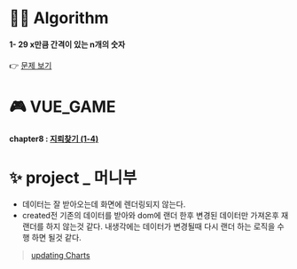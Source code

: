 # 👩‍💻 Algorithm
#### 1- 29 x만큼 간격이 있는 n개의 숫자
👉 [문제 보기](https://github.com/gay0ung/Algorithm/blob/master/PROGRAMMERS/LEVEL_01/29_x%EB%A7%8C%ED%81%BC%20%EA%B0%84%EA%B2%A9%EC%9D%B4%20%EC%9E%88%EB%8A%94%20n%EA%B0%9C%EC%9D%98%20%EC%88%AB%EC%9E%90.md)

# 🎮 VUE_GAME 
#### chapter8 : [지뢰찾기 (1-4)](https://github.com/gay0ung/vue_study/tree/master/%EC%9B%B9%EA%B2%8C%EC%9E%84%20%EB%A7%8C%EB%93%A4%EA%B8%B0/8.%EC%A7%80%EB%A2%B0%EC%B0%BE%EA%B8%B0/minesweeper-game/src)

# ✨ project _ 머니부 
- 데이터는 잘 받아오는데 화면에 렌더링되지 않는다. 
- created전 기존의 데이터를 받아와 dom에 랜더 한후 변경된 데이터만 가져온후 재 랜더를 하지 않는것 같다. 내생각에는 데이터가 변경될때 다시 랜더 하는 로직을 수행 하면 될것 같다.
> [updating Charts](https://www.chartjs.org/docs/latest/developers/updates.html)


